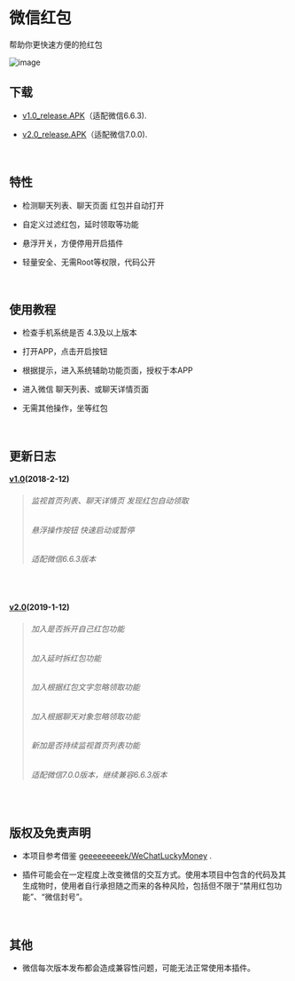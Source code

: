 
# 微信红包
帮助你更快速方便的抢红包
 
![image](https://github.com/xxxls/WechatLuckyMoney/blob/master/resources/image/demo.gif)
&nbsp;

## 下载

 * [v1.0_release.APK](https://github.com/xxxls/WechatLuckyMoney/blob/master/resources/apk/release/v1.0_release.apk?raw=true)（适配微信6.6.3).

 * [v2.0_release.APK](https://github.com/xxxls/WechatLuckyMoney/blob/master/resources/apk/release/v2.0_release.apk?raw=true)（适配微信7.0.0).

&nbsp;


## 特性
 
 * 检测聊天列表、聊天页面 红包并自动打开
 
 * 自定义过滤红包，延时领取等功能
 
 * 悬浮开关，方便停用开启插件
 
 * 轻量安全、无需Root等权限，代码公开
 
&nbsp;
 
 ##  使用教程
 
 * 检查手机系统是否 4.3及以上版本
 
 * 打开APP，点击开启按钮
 
 * 根据提示，进入系统辅助功能页面，授权于本APP
 
 * 进入微信 聊天列表、或聊天详情页面
 
 * 无需其他操作，坐等红包
 
&nbsp;

## 更新日志

#### [v1.0](https://github.com/xxxls/WechatLuckyMoney/blob/master/resources/apk/release/v1.0_release.apk?raw=true)(2018-2-12)
> ###### 监视首页列表、聊天详情页 发现红包自动领取
> ###### 悬浮操作按钮 快速启动或暂停
> ###### 适配微信6.6.3版本

&nbsp;

#### [v2.0](https://github.com/xxxls/WechatLuckyMoney/blob/master/resources/apk/release/v2.0_release.apk?raw=true)(2019-1-12)
> ###### 加入是否拆开自己红包功能
> ###### 加入延时拆红包功能
> ###### 加入根据红包文字忽略领取功能
> ###### 加入根据聊天对象忽略领取功能
> ###### 新加是否持续监视首页列表功能
> ###### 适配微信7.0.0版本，继续兼容6.6.3版本

&nbsp;

## 版权及免责声明

* 本项目参考借鉴 [geeeeeeeeek/WeChatLuckyMoney](https://github.com/geeeeeeeeek/WeChatLuckyMoney) .

* 插件可能会在一定程度上改变微信的交互方式。使用本项目中包含的代码及其生成物时，使用者自行承担随之而来的各种风险，包括但不限于“禁用红包功能”、“微信封号”。

&nbsp;

## 其他

* 微信每次版本发布都会造成兼容性问题，可能无法正常使用本插件。

